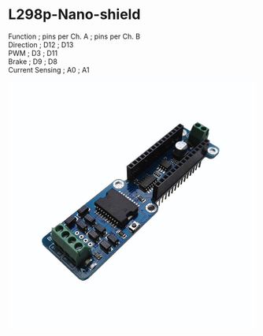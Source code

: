 # L298p-Nano-shield

Function  ;            pins per Ch. A ;       pins per Ch. B <br>
Direction ;               D12      ;                  D13    <br>
PWM      ;                D3       ;                   D11   <br>
Brake        ;             D9     ;                     D8   <br>
Current Sensing  ;    A0          ;              A1         <br>


![Nano Shield](https://github.com/Alictronix/L298p-Nano-shield/blob/master/nano-shield.jpg)
